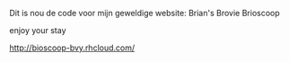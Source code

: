 Dit is nou de code voor mijn geweldige website: Brian's Brovie Brioscoop

enjoy your stay

http://bioscoop-bvy.rhcloud.com/